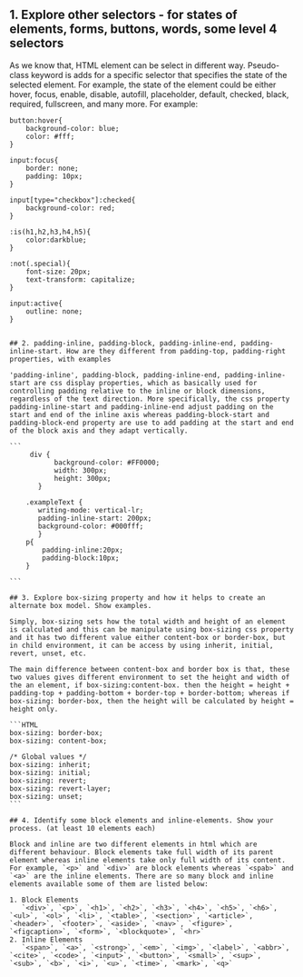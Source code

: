 ## 1. Explore other selectors - for states of elements, forms, buttons, words, some level 4 selectors

As we know that, HTML element can be select in different way. Pseudo-class keyword is adds for a specific selector that specifies the state of the selected element. For example, the state of the element could be either hover, focus, enable, disable, autofill, placeholder, default, checked, black, required, fullscreen, and many more. For example:

````
button:hover{
    background-color: blue;
    color: #fff;
}

input:focus{
    border: none;
    padding: 10px;
}

input[type="checkbox"]:checked{
    background-color: red;
}

:is(h1,h2,h3,h4,h5){
    color:darkblue;
}

:not(.special){
    font-size: 20px;
    text-transform: capitalize;
}

input:active{
    outline: none;
}


## 2. padding-inline, padding-block, padding-inline-end, padding-inline-start. How are they different from padding-top, padding-right properties, with examples

'padding-inline', padding-block, padding-inline-end, padding-inline-start are css display properties, which as basically used for controlling padding relative to the inline or block dimensions, regardless of the text direction. More specifically, the css property padding-inline-start and padding-inline-end adjust padding on the start and end of the inline axis whereas padding-block-start and padding-block-end property are use to add padding at the start and end of the block axis and they adapt vertically.

```
     div {
           background-color: #FF0000;
           width: 300px;
           height: 300px;
       }

    .exampleText {
       writing-mode: vertical-lr;
       padding-inline-start: 200px;
       background-color: #000fff;
       }
    p{
        padding-inline:20px;
        padding-block:10px;
    }

```

## 3. Explore box-sizing property and how it helps to create an alternate box model. Show examples.

Simply, box-sizing sets how the total width and height of an element is calculated and this can be manipulate using box-sizing css property and it has two different value either content-box or border-box, but in child environment, it can be access by using inherit, initial, revert, unset, etc.

The main difference between content-box and border box is that, these two values gives different environment to set the height and width of the an element, if box-sizing:content-box. then the height = height + padding-top + padding-bottom + border-top + border-bottom; whereas if box-sizing: border-box, then the height will be calculated by height = height only.

```HTML
box-sizing: border-box;
box-sizing: content-box;

/* Global values */
box-sizing: inherit;
box-sizing: initial;
box-sizing: revert;
box-sizing: revert-layer;
box-sizing: unset;
```

## 4. Identify some block elements and inline-elements. Show your process. (at least 10 elements each)

Block and inline are two different elements in html which are different behaviour. Block elements take full width of its parent element whereas inline elements take only full width of its content. For example, `<p>` and `<div>` are block elements whereas `<spab>` and `<a>` are the inline elements. There are so many block and inline elements available some of them are listed below:

1. Block Elements
   `<div>`, `<p>`, `<h1>`, `<h2>`, `<h3>`, `<h4>`, `<h5>`, `<h6>`, `<ul>`, `<ol>`, `<li>`, `<table>`, `<section>`, `<article>`, `<header>`, `<footer>`, `<aside>`, `<nav>`, `<figure>`, `<figcaption>`, `<form>`, `<blockquote>`, `<hr>`
2. Inline Elements
   `<span>`, `<a>`, `<strong>`, `<em>`, `<img>`, `<label>`, `<abbr>`, `<cite>`, `<code>`, `<input>`, `<button>`, `<small>`, `<sup>`, `<sub>`, `<b>`, `<i>`, `<u>`, `<time>`, `<mark>`, `<q>`
````
